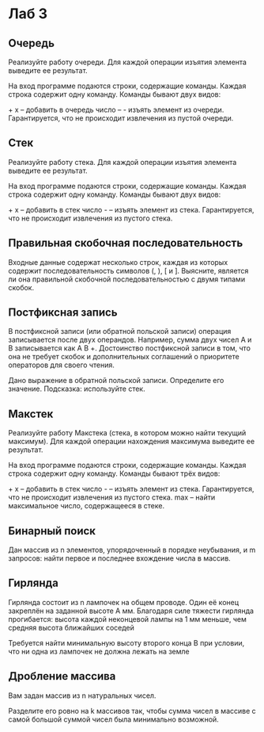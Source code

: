 # Лаб 3
## Очередь
Реализуйте работу очереди. Для каждой операции изъятия элемента выведите ее результат.

На вход программе подаются строки, содержащие команды. Каждая строка содержит одну команду. Команды бывают двух видов:

\+ x – добавить в очередь число
– - изъять элемент из очереди.
Гарантируется, что не происходит извлечения из пустой очереди.


## Стек
Реализуйте работу стека. Для каждой операции изъятия элемента выведите ее результат.

На вход программе подаются строки, содержащие команды. Каждая строка содержит одну команду. Команды бывают двух видов:

\+ x – добавить в стек число
\-  – изъять элемент из стека.
Гарантируется, что не происходит извлечения из пустого стека.


## Правильная скобочная последовательность
Входные данные содержат несколько строк, каждая из которых содержит последовательность символов (, ), [ и ]. Выясните, является ли она правильной скобочной последовательностью с двумя типами скобок.


## Постфиксная запись
В постфиксной записи (или обратной польской записи) операция записывается после двух операндов. Например, сумма двух чисел A и B записывается как A B +.
Достоинство постфиксной записи в том, что она не требует скобок и дополнительных соглашений о приоритете операторов для своего чтения.

Дано выражение в обратной польской записи. Определите его значение. Подсказка: используйте стек.

## Макстек
Реализуйте работу Макстека (стека, в котором можно найти текущий максимум). Для каждой операции нахождения максимума выведите ее результат.

На вход программе подаются строки, содержащие команды. Каждая строка содержит одну команду. Команды бывают трёх видов:

\+ x – добавить в стек число
\- – изъять элемент из стека. Гарантируется, что не происходит извлечения из пустого стека.
max – найти максимальное число, содержащееся в стеке.

## Бинарный поиск
Дан массив из n элементов, упорядоченный в порядке неубывания, и m запросов: найти первое и последнее вхождение числа в массив.

## Гирлянда
Гирлянда состоит из n лампочек на общем проводе. Один её конец закреплён на заданной высоте A мм. Благодаря силе тяжести гирлянда прогибается: высота каждой неконцевой лампы на 1 мм меньше, чем средняя высота ближайших соседей

Требуется найти минимальную высоту второго конца B  при условии, что ни одна из лампочек не должна лежать на земле


## Дробление массива
Вам задан массив из n натуральных чисел.

Разделите его ровно на k массивов так, чтобы сумма чисел в массиве с самой большой суммой чисел была минимально возможной.
